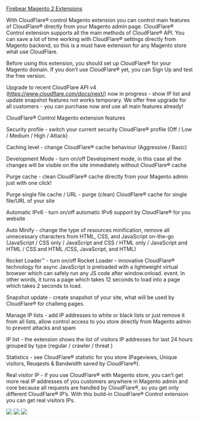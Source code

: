 <a href="https://firebearstudio.com/magento-extensions/magento2extensions" title="Magento 2 Extensions">Firebear Magento 2 Extensions</a>

With CloudFlare® control Magento extension you can control main features of CloudFlare® directly from your Magento admin page. CloudFlare® Control extension supports all the main methods of CloudFlare® API. You can save a lot of time working with CloudFlare® settings directly from Magento backend, so this is a must have extension for any Magento store what use CloudFlare.

Before using this extension, you should set up CloudFlare® for your Magento domain. If you don’t use CloudFlare® yet, you can Sign Up and test the free version.

Upgrade to recent CloudFlare API v4 (https://www.cloudflare.com/docs/next/) now in progress - show IP list and update snapshot features not works temporary. We offer free upgrade for all customers - you can purchase now and use all main features already!

CloudFlare® Control Magento extension features

Security profile - switch your current security CloudFlare® profile (Off / Low / Medium / High / Attack)

Caching level - change CloudFlare® cache behaviour (Aggressive / Basic)

Development Mode - turn on/off Development mode, in this case all the changes will be visible on the site immediately without CloudFlare® cache

Purge cache - clean CloudFlare® cache directly from your Magento admin just with one click!

Purge single file cache / URL - purge (clean) CloudFlare® cache for single file/URL of your site

Automatic IPv6 - turn on/off automatic IPv6 support by CloudFlare® for you website  

Auto Minify - change the type of resources minification, remove all unnecessary characters from HTML, CSS, and JavaScript on-the-go  (JavaScript /  CSS only / JavaScript and CSS /  HTML only / JavaScript and HTML / CSS and HTML /CSS, JavaScript, and HTML)

Rocket Loader™ - turn on/off Rocket Loader - innovative CloudFlare® technology for  async JavaScript is preloaded with a lightweight virtual browser which can safely run any JS code after window.onload. event.  In other words, it turns a page which takes 12 seconds to load into a page which takes 2 seconds to load.

Snapshot update -  create snapshot of your site, what will be used by CloudFlare® for challeng pages.

Manage IP lists - add IP addresses to white or black lists or just remove it from all lists, allow control access to you store directly from Magento admin to prevent attacks and spam

IP list - the extension shows the list of visitors IP addresses for last 24 hours grouped by type (regular / crawler / threat )

Statistics - see CloudFlare® statistic for you store (Pageviews, Unique visitors, Reuqests & Bandwidth saved by CloudFlare®).

Real visitor IP - if you use CloudFlare® with Magento store, you can’t get more real IP addresses of you customers anywhere in Magento admin and core because all requests are handled by CloudFlare®, so you get only different CloudFlare® IP’s. With this build-in CloudFlare® Control extension you can get real visitors IPs.

<img src="https://firebearstudio.com/media/catalog/product/cache/1/small_image/040ec09b1e35df139433887a97daa66f/m/a/magento-cloudflare-extension-api_1.png" />
<img src="https://firebearstudio.com/media/catalog/product/cache/1/small_image/040ec09b1e35df139433887a97daa66f/m/a/magento-cloudflare-control-stats-threat_1.png" />
<img src="https://firebearstudio.com/media/catalog/product/cache/1/small_image/040ec09b1e35df139433887a97daa66f/m/a/magento-cloudflare-extension_1.png" />

